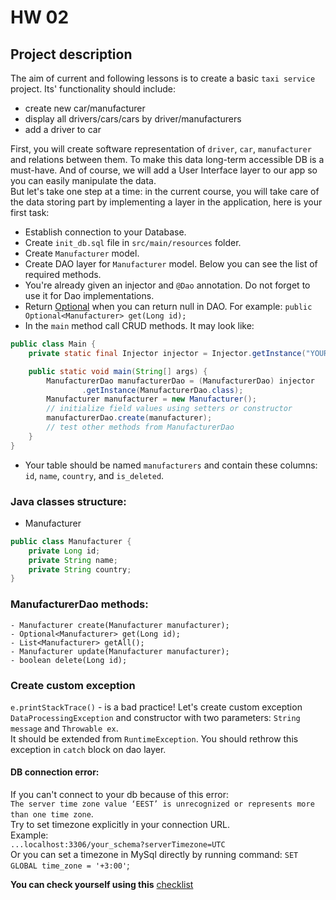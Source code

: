 # HW 02

## Project description
The aim of current and following lessons is to create a basic `taxi service` project.
Its' functionality should include: 
* create new car/manufacturer
* display all drivers/cars/cars by driver/manufacturers
* add a driver to car

First, you will create software representation of `driver`, `car`, `manufacturer` 
and relations between them. To make this data long-term accessible DB is a must-have. And of course, we will add a User Interface layer to our app so you can easily manipulate the data. <br>
But let's take one step at a time: in the current course, you will take care of the data storing part by implementing a layer in the application, here is your first task: 


- Establish connection to your Database.
- Create `init_db.sql` file in `src/main/resources` folder.
- Create `Manufacturer` model.
- Create DAO layer for `Manufacturer` model. Below you can see the list of required methods.
- You're already given an injector and `@Dao` annotation. Do not forget to use it for Dao
  implementations.
- Return [Optional](https://docs.oracle.com/javase/8/docs/api/java/util/Optional.html) when you can
  return null in DAO. For example: ```public Optional<Manufacturer> get(Long id);```
- In the `main` method call CRUD methods. It may look like:

```java
public class Main {
    private static final Injector injector = Injector.getInstance("YOUR_PACKAGE");

    public static void main(String[] args) {
        ManufacturerDao manufacturerDao = (ManufacturerDao) injector
                .getInstance(ManufacturerDao.class);
        Manufacturer manufacturer = new Manufacturer();
        // initialize field values using setters or constructor
        manufacturerDao.create(manufacturer);
        // test other methods from ManufacturerDao
    }
}
```

- Your table should be named `manufacturers` and contain these columns: `id`, `name`, `country`,
  and `is_deleted`.

### Java classes structure:

- Manufacturer

```java
public class Manufacturer {
    private Long id;
    private String name;
    private String country;
}
```

### ManufacturerDao methods:

    - Manufacturer create(Manufacturer manufacturer);
    - Optional<Manufacturer> get(Long id);
    - List<Manufacturer> getAll();
    - Manufacturer update(Manufacturer manufacturer);
    - boolean delete(Long id);
    
### Create custom exception
`e.printStackTrace()` - is a bad practice! Let's create custom exception `DataProcessingException`
and constructor with two parameters: `String message` and `Throwable ex`.  
It should be extended from `RuntimeException`. You should rethrow this exception in `catch` block on dao layer.
    
#### DB connection error: 
If you can't connect to your db because of this error: <br>
`The server time zone value ‘EEST’ is unrecognized or represents more than one time zone`. <br>
Try to set timezone explicitly in your connection URL. <br>
Example: <br>
`...localhost:3306/your_schema?serverTimezone=UTC` <br>
Or you can set a timezone in MySql directly by running command: `SET GLOBAL time_zone = '+3:00'`;

__You can check yourself using
this__ [checklist](https://mate-academy.github.io/jv-program-common-mistakes/java-JDBC/jdbc-intro/JDBC-intro_checklist.html)

